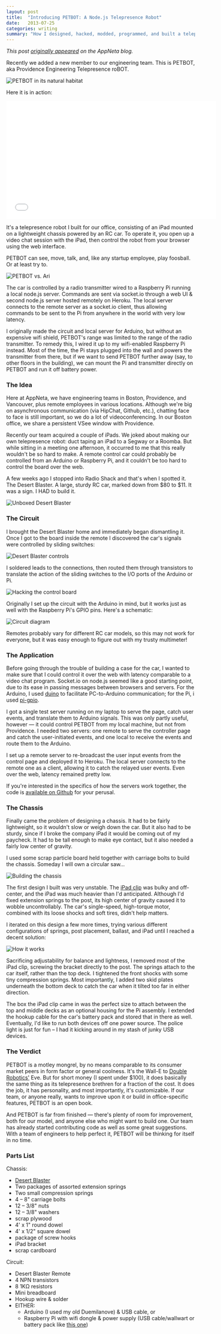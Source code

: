 ```yaml
---
layout: post
title:  "Introducing PETBOT: A Node.js Telepresence Robot"
date:   2013-07-25
categories: writing
summary: "How I designed, hacked, modded, programmed, and built a telepresence robot that runs on Node.js, a Raspberry Pi, and plenty of love."
---
```


_This post [originally appeared](http://www.appneta.com/blog/telepresence-robot/) on the AppNeta blog._

Recently we added a new member to our engineering team. This is PETBOT, aka Providence Engineering Telepresence roBOT.

<img class="center" src="/img/posts/petbotlogo.jpg" alt="PETBOT in its natural habitat" />

Here it is in action:

<div class="embed">
    <iframe width="560" height="315" src="//www.youtube.com/embed/Um5w7s2qQt8" frameborder="0" allowfullscreen></iframe>
</div>

It's a telepresence robot I built for our office, consisting of an iPad mounted on a lightweight chassis powered by an RC car. To operate it, you open up a video chat session with the iPad, then control the robot from your browser using the web interface.

PETBOT can see, move, talk, and, like any startup employee, play foosball. Or at least try to.

<img class="center" src="/img/posts/petbot8.jpg" alt="PETBOT vs. Ari" />

The car is controlled by a radio transmitter wired to a Raspberry Pi running a local node.js server. Commands are sent via socket.io through a web UI & second node.js server hosted remotely on Heroku. The local server connects to the remote server as a socket.io client, thus allowing commands to be sent to the Pi from anywhere in the world with very low latency.

I originally made the circuit and local server for Arduino, but without an expensive wifi shield, PETBOT's range was limited to the range of the radio transmitter. To remedy this, I wired it up to my wifi-enabled Raspberry Pi instead. Most of the time, the Pi stays plugged into the wall and powers the transmitter from there, but if we want to send PETBOT further away (say, to other floors in the building), we can mount the Pi and transmitter directly on PETBOT and run it off battery power.

### The Idea

Here at AppNeta, we have engineering teams in Boston, Providence, and Vancouver, plus remote employees in various locations. Although we're big on asynchronous communication (via HipChat, Github, etc.), chatting face to face is still important, so we do a lot of videoconferencing. In our Boston office, we share a persistent VSee window with Providence.

Recently our team acquired a couple of iPads. We joked about making our own telepresence robot: duct taping an iPad to a Segway or a Roomba. But while sitting in a meeting one afternoon, it occurred to me that this really wouldn't be so hard to make. A remote control car could probably be controlled from an Arduino or Raspberry Pi, and it couldn't be too hard to control the board over the web.

A few weeks ago I stopped into Radio Shack and that's when I spotted it. The Desert Blaster. A large, sturdy RC car, marked down from $80 to $11. It was a sign. I HAD to build it.

<img class="center" src="/img/posts/petbot1.jpg" alt="Unboxed Desert Blaster" />

### The Circuit

I brought the Desert Blaster home and immediately began dismantling it. Once I got to the board inside the remote I discovered the car's signals were controlled by sliding switches:

<img class="center" src="/img/posts/petbot2.jpg" alt="Desert Blaster controls" />

I soldered leads to the connections, then routed them through transistors to translate the action of the sliding switches to the I/O ports of the Arduino or Pi.

<img class="center" src="/img/posts/petbot3.jpg" alt="Hacking the control board" />

Originally I set up the circuit with the Arduino in mind, but it works just as well with the Raspberry Pi's GPIO pins. Here's a schematic:

<img class="center" src="/img/posts/petbot4.jpg" alt="Circuit diagram" />

Remotes probably vary for different RC car models, so this may not work for everyone, but it was easy enough to figure out with my trusty multimeter!

### The Application

Before going through the trouble of building a case for the car, I wanted to make sure that I could control it over the web with latency comparable to a video chat program. Socket.io on node.js seemed like a good starting point, due to its ease in passing messages between browsers and servers. For the Arduino, I used [duino](https://github.com/ecto/duino) to facilitate PC-to-Arduino communication; for the Pi, i used [pi-gpio](https://github.com/rakeshpai/pi-gpio).

I got a single test server running on my laptop to serve the page, catch user events, and translate them to Arduino signals. This was only partly useful, however — it could control PETBOT from my local machine, but not from Providence. I needed two servers: one remote to serve the controller page and catch the user-initiated events, and one local to receive the events and route them to the Arduino.

I set up a remote server to re-broadcast the user input events from the control page and deployed it to Heroku. The local server connects to the remote one as a client, allowing it to catch the relayed user events. Even over the web, latency remained pretty low.

If you're interested in the specifics of how the servers work together, the code is [available on Github](https://github.com/arizzitano/petbot) for your perusal.

### The Chassis

Finally came the problem of designing a chassis. It had to be fairly lightweight, so it wouldn't slow or weigh down the car. But it also had to be sturdy, since if I broke the company iPad it would be coming out of my paycheck. It had to be tall enough to make eye contact, but it also needed a fairly low center of gravity.

I used some scrap particle board held together with carriage bolts to build the chassis. Someday I will own a circular saw...

<img class="center" src="/img/posts/petbot5.jpg" alt="Building the chassis" />

The first design I built was very unstable. The [iPad clip](http://www.amazon.com/Talent-iMS-1-Music-Stand-Holder/dp/B007K7JTY4) was bulky and off-center, and the iPad was much heavier than I'd anticipated. Although I'd fixed extension springs to the post, its high center of gravity caused it to wobble uncontrollably. The car's single-speed, high-torque motor, combined with its loose shocks and soft tires, didn't help matters.

I iterated on this design a few more times, trying various different configurations of springs, post placement, ballast, and iPad until I reached a decent solution:

<img class="center" src="/img/posts/petbot_diagram.jpg" alt="How it works" />

Sacrificing adjustability for balance and lightness, I removed most of the iPad clip, screwing the bracket directly to the post. The springs attach to the car itself, rather than the top deck. I tightened the front shocks with some tiny compression springs. Most importantly, I added two skid plates underneath the bottom deck to catch the car when it tilted too far in either direction.

The box the iPad clip came in was the perfect size to attach between the top and middle decks as an optional housing for the Pi assembly. I extended the hookup cable for the car's battery pack and stored that in there as well. Eventually, I'd like to run both devices off one power source. The police light is just for fun – I had it kicking around in my stash of junky USB devices.

### The Verdict

PETBOT is a motley mongrel, by no means comparable to its consumer market peers in form factor or general coolness. It's the Wall-E to [Double Robotics'](http://www.doublerobotics.com/) Eve. But for short money (I spent under $100), it does basically the same thing as its telepresence brethren for a fraction of the cost. It does the job, it has personality, and most importantly, it's customizable. If our team, or anyone really, wants to improve upon it or build in office-specific features, PETBOT is an open book.

And PETBOT is far from finished — there's plenty of room for improvement, both for our model, and anyone else who might want to build one. Our team has already started contributing code as well as some great suggestions. With a team of engineers to help perfect it, PETBOT will be thinking for itself in no time.

### Parts List

Chassis:

* [Desert Blaster](http://www.toysrus.com/buy/vehicles-hobby-r-c/vehicles-play-sets/cars/fast-lane-desert-blaster-1-12-scale-radio-control-vehicle-red-5f5f2e8-12925247)
* Two packages of assorted extension springs
* Two small compression springs
* 4 – 8" carriage bolts
* 12 – 3/8" nuts
* 12 – 3/8" washers
* scrap plywood
* 4' x 1" round dowel
* 4' x 1/2" square dowel
* package of screw hooks
* iPad bracket
* scrap cardboard

Circuit:

* Desert Blaster Remote
* 4 NPN transistors
* 8 1K&#937; resistors
* Mini breadboard
* Hookup wire & solder
* EITHER:
    * Arduino (I used my old Duemilanove) & USB cable, or
    * Raspberry Pi with wifi dongle & power supply (USB cable/wallwart or battery pack like [this one](http://www.amazon.com/Gomadic-Advanced-Raspberry-Battery-Charge/dp/B00BR22W0Q/))
